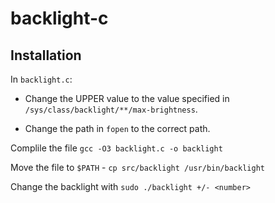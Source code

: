 # backlight-c

## Installation
In `backlight.c`:

- Change the UPPER value to the value specified in `/sys/class/backlight/**/max-brightness`.

- Change the path in `fopen` to the correct path.

Complile the file `gcc -O3 backlight.c -o backlight`

Move the file to `$PATH` - `cp src/backlight /usr/bin/backlight`

Change the backlight with `sudo ./backlight +/- <number>`

